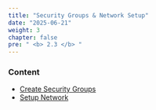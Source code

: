 ```yaml
---
title: "Security Groups & Network Setup"
date: "2025-06-21"
weight: 3
chapter: false
pre: " <b> 2.3 </b> "
---
```


### Content

- [Create Security Groups](2.3.1-createsg/)
- [Setup Network](2.3.2-setupnetwork/)
